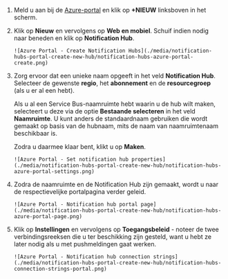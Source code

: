 

1. Meld u aan bij de [Azure-portal](https://portal.azure.com) en klik op **+NIEUW** linksboven in het scherm.
2. Klik op **Nieuw** en vervolgens op **Web en mobiel**. Schuif indien nodig naar beneden en klik op **Notification Hub**.
   
       ![Azure Portal - Create Notification Hubs](./media/notification-hubs-portal-create-new-hub/notification-hubs-azure-portal-create.png)
3. Zorg ervoor dat een unieke naam opgeeft in het veld **Notification Hub**. Selecteer de gewenste **regio**, het **abonnement** en de **resourcegroep** (als u er al een hebt). 
   
    Als u al een Service Bus-naamruimte hebt waarin u de hub wilt maken, selecteert u deze via de optie **Bestaande selecteren** in het veld **Naamruimte**.  U kunt anders de standaardnaam gebruiken die wordt gemaakt op basis van de hubnaam, mits de naam van naamruimtenaam beschikbaar is. 
   
    Zodra u daarmee klaar bent, klikt u op **Maken**.
   
       ![Azure Portal - Set notification hub properties](./media/notification-hubs-portal-create-new-hub/notification-hubs-azure-portal-settings.png)
4. Zodra de naamruimte en de Notification Hub zijn gemaakt, wordt u naar de respectievelijke portalpagina verder geleid. 
   
       ![Azure Portal - Notification hub portal page](./media/notification-hubs-portal-create-new-hub/notification-hubs-azure-portal-page.png)
5. Klik op **Instellingen** en vervolgens op **Toegangsbeleid** - noteer de twee verbindingsreeksen die u ter beschikking zijn gesteld, want u hebt ze later nodig als u met pushmeldingen gaat werken.
   
       ![Azure Portal - Notification hub connection strings](./media/notification-hubs-portal-create-new-hub/notification-hubs-connection-strings-portal.png)



<!--HONumber=Nov16_HO2-->


